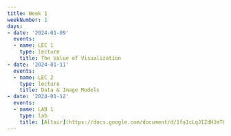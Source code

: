 ```yaml
---
title: Week 1
weekNumber: 1
days:
- date: '2024-01-09'
  events:
  - name: LEC 1
    type: lecture
    title: The Value of Visualization
- date: '2024-01-11'
  events:
  - name: LEC 2
    type: lecture
    title: Data & Image Models
- date: '2024-01-12'
  events:
  - name: LAB 1
    type: lab
    title: [Altair](https://docs.google.com/document/d/1fa1cLqJIZdHJmTLzYWm2ZtrOSQYe4oJF3aDywrYQcS0/edit?usp=sharing)
---
```

